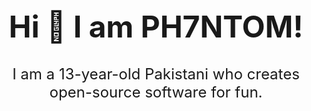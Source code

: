 <div align="center" style="font-size: 24px;">
  <h1>Hi 👋 I am PH7NTOM!</h1>
  <p>I am a 13-year-old Pakistani who creates open-source software for fun.</p>
</div>
